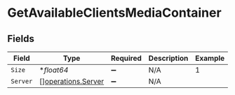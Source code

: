 # GetAvailableClientsMediaContainer


## Fields

| Field                                                    | Type                                                     | Required                                                 | Description                                              | Example                                                  |
| -------------------------------------------------------- | -------------------------------------------------------- | -------------------------------------------------------- | -------------------------------------------------------- | -------------------------------------------------------- |
| `Size`                                                   | **float64*                                               | :heavy_minus_sign:                                       | N/A                                                      | 1                                                        |
| `Server`                                                 | [][operations.Server](../../models/operations/server.md) | :heavy_minus_sign:                                       | N/A                                                      |                                                          |